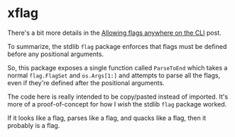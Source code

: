 # xflag

There's a bit more details in the [Allowing flags anywhere on the
CLI](https://mfridman.com/blog/2024/allowing-flags-anywhere-on-the-cli/) post.

To summarize, the stdlib `flag` package enforces that flags must be defined before any
positional arguments.

So, this package exposes a single function called `ParseToEnd` which takes a normal `flag.FlagSet`
and `os.Args[1:]` and attempts to parse all the flags, even if they're defined after the positional
arguments.

The code here is really intended to be copy/pasted instead of imported. It's more of a
proof-of-concept for how I _wish_ the stdlib `flag` package worked.

If it looks like a flag, parses like a flag, and quacks like a flag, then it probably is a flag.
